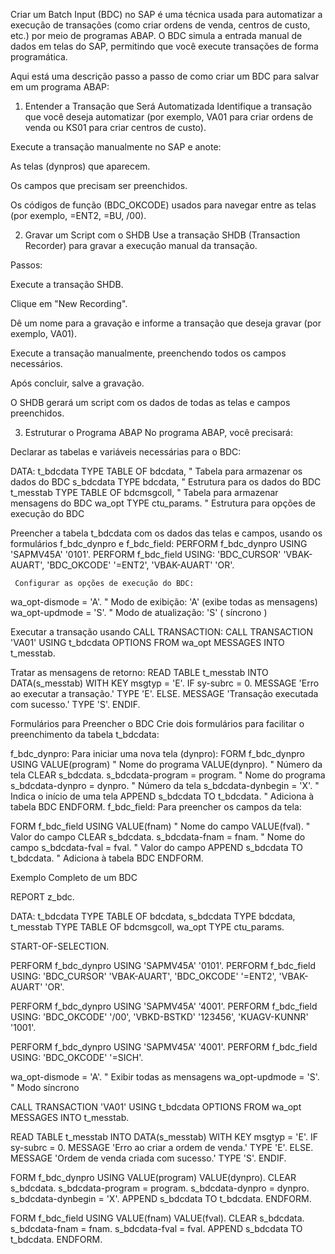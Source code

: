 Criar um Batch Input (BDC) no SAP é uma técnica usada para automatizar a execução de transações (como criar ordens de venda, centros de custo, etc.) por meio de programas ABAP. O BDC simula a entrada manual de dados em telas do SAP, permitindo que você execute transações de forma programática.

Aqui está uma descrição passo a passo de como criar um BDC para salvar em um programa ABAP:

1. Entender a Transação que Será Automatizada
Identifique a transação que você deseja automatizar (por exemplo, VA01 para criar ordens de venda ou KS01 para criar centros de custo).

Execute a transação manualmente no SAP e anote:

As telas (dynpros) que aparecem.

Os campos que precisam ser preenchidos.

Os códigos de função (BDC_OKCODE) usados para navegar entre as telas (por exemplo, =ENT2, =BU, /00).

2. Gravar um Script com o SHDB
Use a transação SHDB (Transaction Recorder) para gravar a execução manual da transação.

Passos:

Execute a transação SHDB.

Clique em "New Recording".

Dê um nome para a gravação e informe a transação que deseja gravar (por exemplo, VA01).

Execute a transação manualmente, preenchendo todos os campos necessários.

Após concluir, salve a gravação.

O SHDB gerará um script com os dados de todas as telas e campos preenchidos.

3. Estruturar o Programa ABAP
No programa ABAP, você precisará:

Declarar as tabelas e variáveis necessárias para o BDC:

DATA: t_bdcdata TYPE TABLE OF bdcdata,   " Tabela para armazenar os dados do BDC
      s_bdcdata TYPE bdcdata,            " Estrutura para os dados do BDC
      t_messtab TYPE TABLE OF bdcmsgcoll, " Tabela para armazenar mensagens do BDC
      wa_opt    TYPE ctu_params.          " Estrutura para opções de execução do BDC


  Preencher a tabela t_bdcdata com os dados das telas e campos, usando os formulários f_bdc_dynpro e f_bdc_field:
PERFORM f_bdc_dynpro USING 'SAPMV45A' '0101'.
PERFORM f_bdc_field USING: 'BDC_CURSOR' 'VBAK-AUART',
                           'BDC_OKCODE' '=ENT2',
                           'VBAK-AUART' 'OR'.

     Configurar as opções de execução do BDC:
wa_opt-dismode = 'A'.  " Modo de exibição: 'A' (exibe todas as mensagens)
wa_opt-updmode = 'S'.  " Modo de atualização: 'S' ( síncrono )

Executar a transação usando CALL TRANSACTION:
CALL TRANSACTION 'VA01' USING t_bdcdata
                        OPTIONS FROM wa_opt
                        MESSAGES INTO t_messtab.

Tratar as mensagens de retorno:
READ TABLE t_messtab INTO DATA(s_messtab) WITH KEY msgtyp = 'E'.
IF sy-subrc = 0.
  MESSAGE 'Erro ao executar a transação.' TYPE 'E'.
ELSE.
  MESSAGE 'Transação executada com sucesso.' TYPE 'S'.
ENDIF.

 Formulários para Preencher o BDC
Crie dois formulários para facilitar o preenchimento da tabela t_bdcdata:

f_bdc_dynpro: Para iniciar uma nova tela (dynpro):
FORM f_bdc_dynpro  USING    VALUE(program)  " Nome do programa
                            VALUE(dynpro).  " Número da tela
  CLEAR s_bdcdata.
  s_bdcdata-program  = program.  " Nome do programa
  s_bdcdata-dynpro   = dynpro.   " Número da tela
  s_bdcdata-dynbegin = 'X'.      " Indica o início de uma tela
  APPEND s_bdcdata TO t_bdcdata. " Adiciona à tabela BDC
ENDFORM.
f_bdc_field: Para preencher os campos da tela:


FORM f_bdc_field  USING    VALUE(fnam)  " Nome do campo
                           VALUE(fval). " Valor do campo
  CLEAR s_bdcdata.
  s_bdcdata-fnam = fnam.  " Nome do campo
  s_bdcdata-fval = fval.  " Valor do campo
  APPEND s_bdcdata TO t_bdcdata.  " Adiciona à tabela BDC
ENDFORM.


 Exemplo Completo de um BDC

REPORT z_bdc.

DATA: t_bdcdata TYPE TABLE OF bdcdata,
      s_bdcdata TYPE bdcdata,
      t_messtab TYPE TABLE OF bdcmsgcoll,
      wa_opt    TYPE ctu_params.

START-OF-SELECTION.

  PERFORM f_bdc_dynpro USING 'SAPMV45A' '0101'.
  PERFORM f_bdc_field USING: 'BDC_CURSOR' 'VBAK-AUART',
                             'BDC_OKCODE' '=ENT2',
                             'VBAK-AUART' 'OR'.

  PERFORM f_bdc_dynpro USING 'SAPMV45A' '4001'.
  PERFORM f_bdc_field USING: 'BDC_OKCODE' '/00',
                             'VBKD-BSTKD' '123456',
                             'KUAGV-KUNNR' '1001'.

  PERFORM f_bdc_dynpro USING 'SAPMV45A' '4001'.
  PERFORM f_bdc_field USING: 'BDC_OKCODE' '=SICH'.

  wa_opt-dismode = 'A'.  " Exibir todas as mensagens
  wa_opt-updmode = 'S'.  " Modo síncrono

  CALL TRANSACTION 'VA01' USING t_bdcdata
                          OPTIONS FROM wa_opt
                          MESSAGES INTO t_messtab.

  READ TABLE t_messtab INTO DATA(s_messtab) WITH KEY msgtyp = 'E'.
  IF sy-subrc = 0.
    MESSAGE 'Erro ao criar a ordem de venda.' TYPE 'E'.
  ELSE.
    MESSAGE 'Ordem de venda criada com sucesso.' TYPE 'S'.
  ENDIF.

FORM f_bdc_dynpro  USING    VALUE(program)
                            VALUE(dynpro).
  CLEAR s_bdcdata.
  s_bdcdata-program  = program.
  s_bdcdata-dynpro   = dynpro.
  s_bdcdata-dynbegin = 'X'.
  APPEND s_bdcdata TO t_bdcdata.
ENDFORM.

FORM f_bdc_field  USING    VALUE(fnam)
                           VALUE(fval).
  CLEAR s_bdcdata.
  s_bdcdata-fnam = fnam.
  s_bdcdata-fval = fval.
  APPEND s_bdcdata TO t_bdcdata.
ENDFORM.
